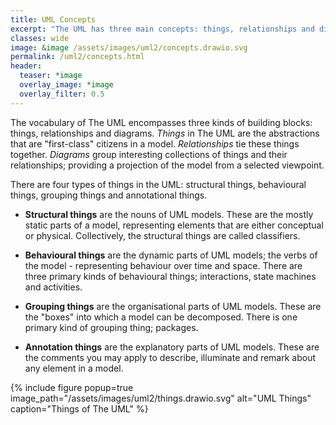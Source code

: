 ```yaml
---
title: UML Concepts
excerpt: "The UML has three main concepts: things, relationships and diagrams."
classes: wide
image: &image /assets/images/uml2/concepts.drawio.svg
permalink: /uml2/concepts.html
header:
  teaser: *image
  overlay_image: *image
  overlay_filter: 0.5
---
```

The vocabulary of The UML encompasses three kinds of building blocks: things, relationships and diagrams. *Things* in The UML are the abstractions that are "first-class" citizens in a model. *Relationships* tie these things together. *Diagrams* group interesting collections of things and their relationships; providing a projection of the model from a selected viewpoint.

There are four types of things in the UML: structural things, behavioural things, grouping things and annotational things.

*	**Structural things** are the nouns of UML models. These are the mostly static parts of a model, representing elements that are either conceptual or physical. Collectively, the structural things are called classifiers.

*	**Behavioural things** are the dynamic parts of UML models; the verbs of the model - representing behaviour over time and space. There are three primary kinds of behavioural things; interactions, state machines and activities.

*	**Grouping things** are the organisational parts of UML models. These are the "boxes" into which a model can be decomposed. There is one primary kind of grouping thing; packages.

*	**Annotation things** are the explanatory parts of UML models. These are the comments you may apply to describe, illuminate and remark about any element in a model.

{% include figure popup=true image_path="/assets/images/uml2/things.drawio.svg" alt="UML Things" caption="Things of The UML" %}

